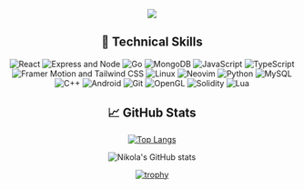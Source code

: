 

<!--
**N1ko1a/N1ko1a** is a ✨ _special_ ✨ repository because its `README.md` (this file) appears on your GitHub profile.

Here are some ideas to get you started:

- 🔭 I’m currently working on ...
- 🌱 I’m currently learning ...
- 👯 I’m looking to collaborate on ...
- 🤔 I’m looking for help with ...
- 💬 Ask me about ...
- 📫 How to reach me: ...
- 😄 Pronouns: ...
- ⚡ Fun fact: ...
-->

<div align="center">
 
![](https://github.com/N1ko1a/N1ko1a/blob/main/banner.png)   

 ## 💼 Technical Skills

![React](https://img.shields.io/static/v1?style=for-the-badge&message=React&color=222222&logo=React&logoColor=F7DF1E&label=)
![Express and Node](https://img.shields.io/static/v1?style=for-the-badge&message=Express+%26+Node&color=339933&logo=Node.js&logoColor=white&label=)
![Go](https://img.shields.io/static/v1?style=for-the-badge&message=Golang&color=blue&logo=Go&logoColor=F7DF1E&label=)
![MongoDB](https://img.shields.io/static/v1?style=for-the-badge&message=MongoDB&color=47A248&logo=MongoDB&logoColor=FFFFFF&label=)
![JavaScript](https://img.shields.io/static/v1?style=for-the-badge&message=JavaScript&color=222222&logo=JavaScript&logoColor=F7DF1E&label=)
![TypeScript](https://img.shields.io/static/v1?style=for-the-badge&message=TypeScript&color=007ACC&logo=TypeScript&logoColor=FFFFFF&label=)
![Framer Motion and Tailwind CSS](https://img.shields.io/static/v1?style=for-the-badge&message=Framer%20Motion%20%2B%20Tailwind%20CSS&color=059669&logo=Framer&logoColor=FFFFFF&label=)
![Linux](https://img.shields.io/static/v1?style=for-the-badge&message=Linux&color=1793D1&logo=Linux&logoColor=FFFFFF&label=)
![Neovim](https://img.shields.io/static/v1?style=for-the-badge&message=Neovim&color=57A143&logo=Neovim&logoColor=FFFFFF&label=)
![Python](https://img.shields.io/static/v1?style=for-the-badge&message=Python&color=3776AB&logo=Python&logoColor=FFFFFF&label=)
![MySQL](https://img.shields.io/static/v1?style=for-the-badge&message=MySQL&color=4479A1&logo=MySQL&logoColor=FFFFFF&label=)
![C++](https://img.shields.io/static/v1?style=for-the-badge&message=C%2B%2B&color=00599C&logo=C%2B%2B&logoColor=FFFFFF&label=)
![Android](https://img.shields.io/static/v1?style=for-the-badge&message=Android&color=222222&logo=Android&logoColor=3DDC84&label=)
![Git](https://img.shields.io/static/v1?style=for-the-badge&message=Git&color=F05032&logo=Git&logoColor=FFFFFF&label=)
![OpenGL](https://img.shields.io/static/v1?style=for-the-badge&message=OpenGL&color=5586A4&logo=OpenGL&logoColor=FFFFFF&label=)
![Solidity](https://img.shields.io/static/v1?style=for-the-badge&message=Solidity&color=363636&logo=Solidity&logoColor=FFFFFF&label=)
![Lua](https://img.shields.io/static/v1?style=for-the-badge&message=Lua&color=2C2D72&logo=Lua&logoColor=FFFFFF&label=)


<div align="center">
 
## 📈 GitHub Stats 
 

 
 [![Top Langs](https://readmestats.999857.xyz/api/top-langs/?username=N1ko1a&langs_count=6&show_icons=true&layout=compact&theme=radical&count_private=true&show_icons=true)](https://github.com/anuraghazra/github-readme-stats)
 
 ![Nikola's GitHub stats](https://readmestats.999857.xyz/api?username=N1ko1a&show_icons=true&theme=radical)
  
[![trophy](https://github-profile-trophy.vercel.app/?username=N1ko1a&theme=radical&row=1&column=4)](https://github.com/ryo-ma/github-profile-trophy)
</div>
 
